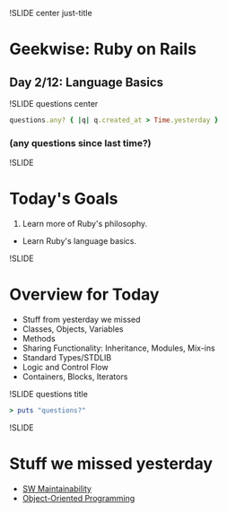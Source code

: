 !SLIDE center just-title
# Geekwise: Ruby on Rails

## Day 2/12: Language Basics

!SLIDE questions center

```ruby
questions.any? { |q| q.created_at > Time.yesterday }
```

### (any questions since last time?)

!SLIDE
# Today's Goals

1. Learn more of Ruby's philosophy.
+ Learn Ruby's language basics.

!SLIDE
# Overview for Today

* Stuff from yesterday we missed
* Classes, Objects, Variables
* Methods
* Sharing Functionality: Inheritance, Modules, Mix-ins
* Standard Types/STDLIB
* Logic and Control Flow
* Containers, Blocks, Iterators


!SLIDE questions title

```ruby
> puts "questions?"
```

!SLIDE
# Stuff we missed yesterday

* [SW Maintainability](d1#38)
* [Object-Oriented Programming](d1#43)
